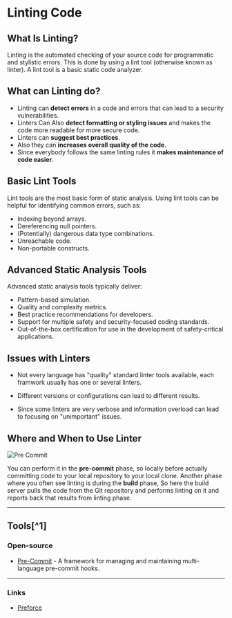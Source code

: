 # Linting Code

## What Is Linting?

Linting is the automated checking of your source code for programmatic and stylistic errors. This is done by using a lint tool (otherwise known as linter). A lint tool is a basic static code analyzer.

## What can Linting do?

- Linting can **detect errors** in a code and errors that can lead to a security vulnerabilities.
- Linters Can Also **detect formatting or styling issues** and makes the code more readable for more secure code.
- Linters can **suggest best practices**.
- Also they can **increases overall quality of the code**.
- Since everybody follows the same linting rules it **makes maintenance of code easier**.

## Basic Lint Tools

Lint tools are the most basic form of static analysis. Using lint tools can be helpful for identifying common errors, such as:

- Indexing beyond arrays.
- Dereferencing null pointers.
- (Potentially) dangerous data type combinations.
- Unreachable code.
- Non-portable constructs.

## Advanced Static Analysis Tools

Advanced static analysis tools typically deliver:

- Pattern-based simulation.
- Quality and complexity metrics.
- Best practice recommendations for developers.
- Support for multiple safety and security-focused coding standards.
- Out-of-the-box certification for use in the development of safety-critical applications.

## Issues with Linters

- Not every language has "quality" standard linter tools available, each framwork usually has one or several linters.

- Different versions or configurations can lead to different results.
- Since some linters are very verbose and information overload can lead to focusing on "unimportant" issues.

## Where and When to Use Linter

![Pre Commit](/current-version/assets/images/pre-commit.png)

You can perform it in the **pre-commit** phase, so locally before actually committing code to your local repository to your local clone. Another phase where you often see linting is during the **build** phase, So here the build server pulls the code from the Git repository and performs linting on it and reports back that results from linting phase.

---

## Tools[^1]

### Open-source

- [Pre-Commit](https://pre-commit.com/) - A framework for managing and maintaining multi-language pre-commit hooks.

---

### Links

- [Preforce](https://www.perforce.com/blog/qac/what-lint-code-and-why-linting-important)
